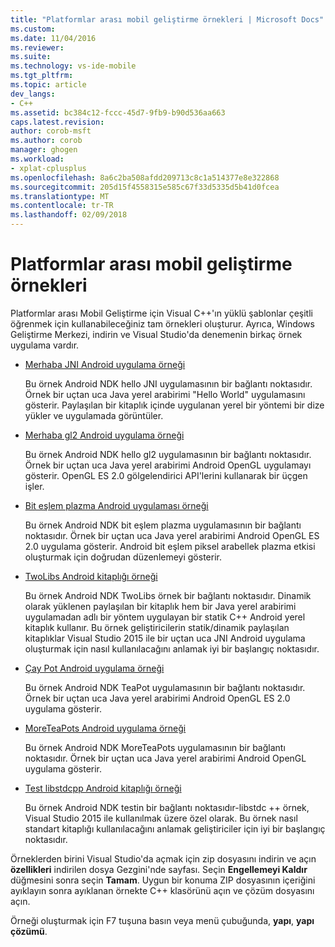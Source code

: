 ```yaml
---
title: "Platformlar arası mobil geliştirme örnekleri | Microsoft Docs"
ms.custom: 
ms.date: 11/04/2016
ms.reviewer: 
ms.suite: 
ms.technology: vs-ide-mobile
ms.tgt_pltfrm: 
ms.topic: article
dev_langs:
- C++
ms.assetid: bc384c12-fccc-45d7-9fb9-b90d536aa663
caps.latest.revision: 
author: corob-msft
ms.author: corob
manager: ghogen
ms.workload:
- xplat-cplusplus
ms.openlocfilehash: 8a6c2ba508afdd209713c8c1a514377e8e322868
ms.sourcegitcommit: 205d15f4558315e585c67f33d5335d5b41d0fcea
ms.translationtype: MT
ms.contentlocale: tr-TR
ms.lasthandoff: 02/09/2018
---
```

# <a name="cross-platform-mobile-development-examples"></a>Platformlar arası mobil geliştirme örnekleri
Platformlar arası Mobil Geliştirme için Visual C++'ın yüklü şablonlar çeşitli öğrenmek için kullanabileceğiniz tam örnekleri oluşturur. Ayrıca, Windows Geliştirme Merkezi, indirin ve Visual Studio'da denemenin birkaç örnek uygulama vardır.  
  
-   [Merhaba JNI Android uygulama örneği](https://code.msdn.microsoft.com/hello-jni-Android-790ab73d)  
  
     Bu örnek Android NDK hello JNI uygulamasının bir bağlantı noktasıdır. Örnek bir uçtan uca Java yerel arabirimi "Hello World" uygulamasını gösterir. Paylaşılan bir kitaplık içinde uygulanan yerel bir yöntemi bir dize yükler ve uygulamada görüntüler.  
  
-   [Merhaba gl2 Android uygulama örneği](https://code.msdn.microsoft.com/hello-gl2-Android-3b61896c)  
  
     Bu örnek Android NDK hello gl2 uygulamasının bir bağlantı noktasıdır. Örnek bir uçtan uca Java yerel arabirimi Android OpenGL uygulamayı gösterir. OpenGL ES 2.0 gölgelendirici API'lerini kullanarak bir üçgen işler.  
  
-   [Bit eşlem plazma Android uygulaması örneği](https://code.msdn.microsoft.com/Bitmap-Plasma-Android-77ae296a)  
  
     Bu örnek Android NDK bit eşlem plazma uygulamasının bir bağlantı noktasıdır. Örnek bir uçtan uca Java yerel arabirimi Android OpenGL ES 2.0 uygulama gösterir. Android bit eşlem piksel arabellek plazma etkisi oluşturmak için doğrudan düzenlemeyi gösterir.  
  
-   [TwoLibs Android kitaplığı örneği](https://code.msdn.microsoft.com/TwoLibs-Android-Library-6396e5c4)  
  
     Bu örnek Android NDK TwoLibs örnek bir bağlantı noktasıdır. Dinamik olarak yüklenen paylaşılan bir kitaplık hem bir Java yerel arabirimi uygulamadan adlı bir yöntem uygulayan bir statik C++ Android yerel kitaplık kullanır. Bu örnek geliştiricilerin statik/dinamik paylaşılan kitaplıklar Visual Studio 2015 ile bir uçtan uca JNI Android uygulama oluşturmak için nasıl kullanılacağını anlamak iyi bir başlangıç noktasıdır.  
  
-   [Çay Pot Android uygulama örneği](https://code.msdn.microsoft.com/Tea-Pot-Android-Application-e7c05d73)  
  
     Bu örnek Android NDK TeaPot uygulamasının bir bağlantı noktasıdır. Örnek bir uçtan uca Java yerel arabirimi Android OpenGL ES 2.0 uygulama gösterir.  
  
-   [MoreTeaPots Android uygulama örneği](https://code.msdn.microsoft.com/MoreTeaPots-Android-a9bd8549)  
  
     Bu örnek Android NDK MoreTeaPots uygulamasının bir bağlantı noktasıdır. Örnek bir uçtan uca Java yerel arabirimi Android OpenGL uygulama gösterir.  
  
-   [Test libstdcpp Android kitaplığı örneği](https://code.msdn.microsoft.com/test-libstdcpp-Android-00b548f5)  
  
     Bu örnek Android NDK testin bir bağlantı noktasıdır-libstdc ++ örnek, Visual Studio 2015 ile kullanılmak üzere özel olarak. Bu örnek nasıl standart kitaplığı kullanılacağını anlamak geliştiriciler için iyi bir başlangıç noktasıdır.  
  
 Örneklerden birini Visual Studio'da açmak için zip dosyasını indirin ve açın **özellikleri** indirilen dosya Gezgini'nde sayfası. Seçin **Engellemeyi Kaldır** düğmesini sonra seçin **Tamam**. Uygun bir konuma ZIP dosyasının içeriğini ayıklayın sonra ayıklanan örnekte C++ klasörünü açın ve çözüm dosyasını açın.  
  
 Örneği oluşturmak için F7 tuşuna basın veya menü çubuğunda, **yapı**, **yapı çözümü**.